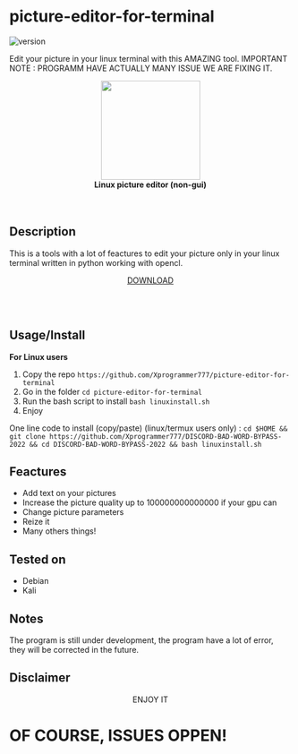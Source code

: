 # picture-editor-for-terminal
![version](https://img.shields.io/badge/Version-1.0.0-green)

Edit your picture in your linux terminal with this AMAZING tool. IMPORTANT NOTE : PROGRAMM HAVE ACTUALLY MANY ISSUE WE ARE FIXING IT.

<div align="center" class="stuff"><img src="https://static.thenounproject.com/png/212328-200.png" width="177" align="center"/> </div>
<strong><div class="stuff" align="center">Linux picture editor (non-gui)</div> </strong>
<br>
<br>


Description
-----------
This is a tools with a lot of feactures to edit your picture only in your linux terminal written in python working with opencl.<br>
<a href="https://github.com/Xprogrammer777/picture-editor-for-terminal/archive/refs/heads/main.zip"><p align="center">DOWNLOAD</p></a> <br> <br>

Usage/Install
-----
<strong> For Linux users</strong>
1. Copy the repo ```https://github.com/Xprogrammer777/picture-editor-for-terminal```
2. Go in the folder ```cd picture-editor-for-terminal```
3. Run the bash script to install ```bash linuxinstall.sh```
4. Enjoy

One line code to install (copy/paste) (linux/termux users only) : 
```cd $HOME && git clone https://github.com/Xprogrammer777/DISCORD-BAD-WORD-BYPASS-2022 && cd DISCORD-BAD-WORD-BYPASS-2022 && bash linuxinstall.sh ```

Feactures
-------------
* Add text on your pictures
* Increase the picture quality up to 100000000000000 if your gpu can
* Change picture parameters
* Reize it
* Many others things!

Tested on
-----------
* Debian
* Kali


Notes
-------------
The program is still under development, the program have a lot of error, they will be corrected in the future.


Disclaimer 
---------------------

<center> ENJOY IT </center>

# OF COURSE, ISSUES OPPEN!




